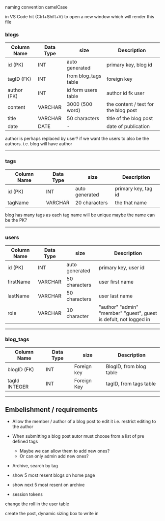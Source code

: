 naming convention camelCase

in VS Code hit (Ctrl+Shift+V) to open a new window which will render this file

### blogs 

| Column Name | Data Type | size | Description |
| --- | --- | --- | --- |
| id (PK) | INT | auto generated | primary key, blog id |
| tagID (FK) | INT | from blog_tags table | foreign key |
| author (FK) | INT | id form users table | author id fk user|
| content | VARCHAR | 3000 (500 word) | the content / text for the blog post |
| title | VARCHAR | 50 characters | title of the blog post |
| date | DATE | - | date of publication |

author is perhaps replaced by user? if we want the users to also be the authors.
i.e. blog will have author

---

### tags 

| Column Name | Data Type | size | Description |
| --- | --- | --- | --- |
| id (PK) | INT | auto generated | primary key, tag id |
| tagName | VARCHAR | 20 characters | the that name |

blog has many tags
as each tag name will be unique maybe the name can be the PK?

---

### users

| Column Name | Data Type | size | Description |
| --- | --- | --- | --- |
| id (PK) | INT | auto generated | primary key, user id |
| firstName | VARCHAR | 50 characters | user first name |
| lastName | VARCHAR |  50 characters | user last name |
| role | VARCHAR | 10 character | "author" "admin" "member" "guest", guest is defult, not logged in |

---

### blog_tags 
| Column Name | Data Type | size | Description |
| --- | --- | --- | --- |
| blogID (FK) | INT | Foreign key | BlogID, from blog table |
| tagId INTEGER | INT | Foreign Key | tagID, from tags table |

---

## Embelishment / requirements 


- Allow the member / author of a blog post to edit it i.e. restrict editing to the author

- When submitting a blog post autor must choose from a list of pre defined tags
    - Maybe we can allow them to add new ones?
    - Or can only admin add new ones?

- Archive, search by tag

- show 5 most resent blogs on home page

- show next 5 most resent on archive

- session tokens

change the roll in the user table

create the post, dynamic sizing box to write in
